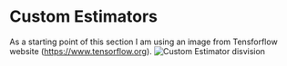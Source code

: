 # Custom Estimators

As a starting point of this section I am using an image from Tensforflow website (https://www.tensorflow.org).
![Custom Estimator disvision](https://www.tensorflow.org/images/custom_estimators/estimator_types.png)

